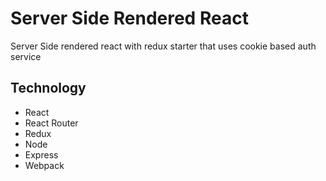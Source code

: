 # Server Side Rendered React

Server Side rendered react with redux starter that uses cookie based auth service

## Technology

* React
* React Router
* Redux
* Node
* Express
* Webpack
